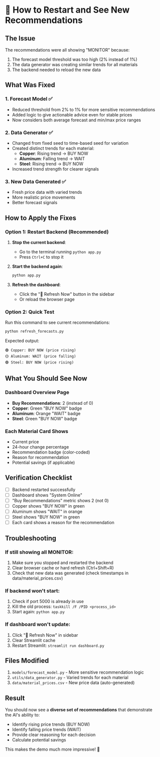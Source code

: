# 🔄 How to Restart and See New Recommendations

## The Issue
The recommendations were all showing "MONITOR" because:
1. The forecast model threshold was too high (2% instead of 1%)
2. The data generator was creating similar trends for all materials
3. The backend needed to reload the new data

## What Was Fixed

### 1. **Forecast Model** ✅
- Reduced threshold from 2% to 1% for more sensitive recommendations
- Added logic to give actionable advice even for stable prices
- Now considers both average forecast and min/max price ranges

### 2. **Data Generator** ✅
- Changed from fixed seed to time-based seed for variation
- Created distinct trends for each material:
  - **Copper**: Rising trend → BUY NOW
  - **Aluminum**: Falling trend → WAIT
  - **Steel**: Rising trend → BUY NOW
- Increased trend strength for clearer signals

### 3. **New Data Generated** ✅
- Fresh price data with varied trends
- More realistic price movements
- Better forecast signals

## How to Apply the Fixes

### Option 1: Restart Backend (Recommended)

1. **Stop the current backend**:
   - Go to the terminal running `python app.py`
   - Press `Ctrl+C` to stop it

2. **Start the backend again**:
   ```bash
   python app.py
   ```

3. **Refresh the dashboard**:
   - Click the "🔄 Refresh Now" button in the sidebar
   - Or reload the browser page

### Option 2: Quick Test

Run this command to see current recommendations:
```bash
python refresh_forecasts.py
```

Expected output:
```
🟢 Copper: BUY NOW (price rising)
🟡 Aluminum: WAIT (price falling)
🟢 Steel: BUY NOW (price rising)
```

## What You Should See Now

### Dashboard Overview Page
- **Buy Recommendations**: 2 (instead of 0)
- **Copper**: Green "BUY NOW" badge
- **Aluminum**: Orange "WAIT" badge
- **Steel**: Green "BUY NOW" badge

### Each Material Card Shows
- Current price
- 24-hour change percentage
- Recommendation badge (color-coded)
- Reason for recommendation
- Potential savings (if applicable)

## Verification Checklist

- [ ] Backend restarted successfully
- [ ] Dashboard shows "System Online"
- [ ] "Buy Recommendations" metric shows 2 (not 0)
- [ ] Copper shows "BUY NOW" in green
- [ ] Aluminum shows "WAIT" in orange
- [ ] Steel shows "BUY NOW" in green
- [ ] Each card shows a reason for the recommendation

## Troubleshooting

### If still showing all MONITOR:
1. Make sure you stopped and restarted the backend
2. Clear browser cache or hard refresh (Ctrl+Shift+R)
3. Check that new data was generated (check timestamps in data/material_prices.csv)

### If backend won't start:
1. Check if port 5000 is already in use
2. Kill the old process: `taskkill /F /PID <process_id>`
3. Start again: `python app.py`

### If dashboard won't update:
1. Click "🔄 Refresh Now" in sidebar
2. Clear Streamlit cache
3. Restart Streamlit: `streamlit run dashboard.py`

## Files Modified

1. `models/forecast_model.py` - More sensitive recommendation logic
2. `utils/data_generator.py` - Varied trends for each material
3. `data/material_prices.csv` - New price data (auto-generated)

## Result

You should now see a **diverse set of recommendations** that demonstrate the AI's ability to:
- Identify rising price trends (BUY NOW)
- Identify falling price trends (WAIT)
- Provide clear reasoning for each decision
- Calculate potential savings

This makes the demo much more impressive! 🎯
